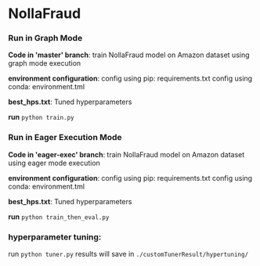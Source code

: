 # NollaFraud

### Run in Graph Mode
<b>Code in 'master' branch</b>: train NollaFraud model on Amazon dataset using graph mode execution

<b>environment configuration</b>: 
	config using pip: requirements.txt
	config using conda: environment.tml

<b>best_hps.txt</b>: Tuned hyperparameters

<b>run</b> <code>python train.py</code>

### Run in Eager Execution Mode
<b>Code in 'eager-exec' branch</b>: train NollaFraud model on Amazon dataset using eager mode execution

<b>environment configuration</b>: 
	config using pip: requirements.txt
	config using conda: environment.tml

<b>best_hps.txt</b>: Tuned hyperparameters

<b>run</b> <code>python train_then_eval.py</code>

### <b>hyperparameter tuning</b>:
run <code>python tuner.py</code>
results will save in <code>./customTunerResult/hypertuning/</code>
